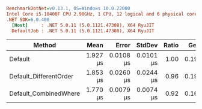 ``` ini

BenchmarkDotNet=v0.13.1, OS=Windows 10.0.22000
Intel Core i5-10400F CPU 2.90GHz, 1 CPU, 12 logical and 6 physical cores
.NET SDK=6.0.400
  [Host]     : .NET 5.0.11 (5.0.1121.47308), X64 RyuJIT
  DefaultJob : .NET 5.0.11 (5.0.1121.47308), X64 RyuJIT


```
|                 Method |     Mean |     Error |    StdDev | Ratio |  Gen 0 | Allocated |
|----------------------- |---------:|----------:|----------:|------:|-------:|----------:|
|                Default | 1.927 μs | 0.0108 μs | 0.0101 μs |  1.00 | 0.1907 |      1 KB |
| Default_DifferentOrder | 1.853 μs | 0.0260 μs | 0.0244 μs |  0.96 | 0.1926 |      1 KB |
|  Default_CombinedWhere | 1.770 μs | 0.0079 μs | 0.0074 μs |  0.92 | 0.1698 |      1 KB |
